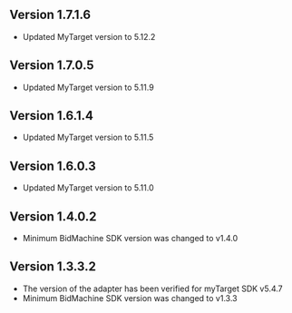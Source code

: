 ## Version 1.7.1.6
* Updated MyTarget version to 5.12.2

## Version 1.7.0.5
* Updated MyTarget version to 5.11.9

## Version 1.6.1.4
* Updated MyTarget version to 5.11.5

## Version 1.6.0.3
* Updated MyTarget version to 5.11.0

## Version 1.4.0.2
* Minimum BidMachine SDK version was changed to v1.4.0

## Version 1.3.3.2
* The version of the adapter has been verified for myTarget SDK v5.4.7
* Minimum BidMachine SDK version was changed to v1.3.3